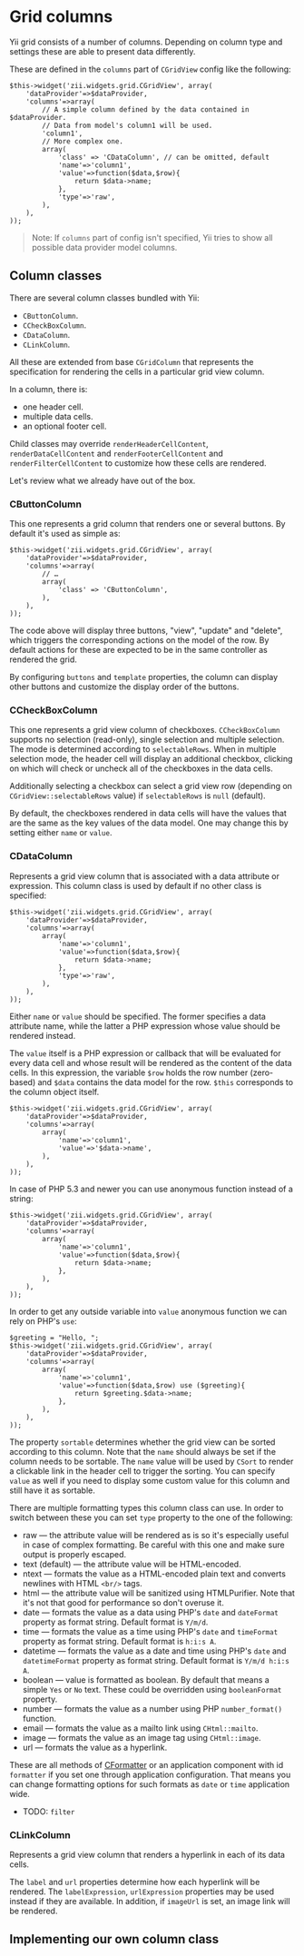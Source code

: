 Grid columns
============

Yii grid consists of a number of columns. Depending on column type and settings
these are able to present data differently.

These are defined in the `columns` part of `CGridView` config like the following:

~~~
$this->widget('zii.widgets.grid.CGridView', array(
    'dataProvider'=>$dataProvider,
    'columns'=>array(
    	// A simple column defined by the data contained in $dataProvider.
    	// Data from model's column1 will be used.
    	'column1',
    	// More complex one.
        array(
        	'class' => 'CDataColumn', // can be omitted, default
            'name'=>'column1',
            'value'=>function($data,$row){
            	return $data->name;
            },
            'type'=>'raw',
        ),
    ),
));
~~~

> Note: If `columns` part of config isn't specified, Yii tries to show all possible
> data provider model columns.

Column classes
--------------

There are several column classes bundled with Yii:

- `CButtonColumn`.
- `CCheckBoxColumn`.
- `CDataColumn`.
- `CLinkColumn`.

All these are extended from base `CGridColumn` that represents the specification
for rendering the cells in a particular grid view column.

In a column, there is:

- one header cell.
- multiple data cells.
- an optional footer cell.

Child classes may override `renderHeaderCellContent`, `renderDataCellContent` and
`renderFooterCellContent` and `renderFilterCellContent` to customize how these
cells are rendered.

Let's review what we already have out of the box.

### CButtonColumn

This one represents a grid column that renders one or several buttons. By default
it's used as simple as:

~~~
$this->widget('zii.widgets.grid.CGridView', array(
    'dataProvider'=>$dataProvider,
    'columns'=>array(
    	// …
        array(
        	'class' => 'CButtonColumn',
        ),
    ),
));
~~~

The code above will display three buttons, "view", "update" and "delete", which
triggers the corresponding actions on the model of the row. By default actions for
these are expected to be in the same controller as rendered the grid.

By configuring `buttons` and `template` properties, the column can display other
buttons and customize the display order of the buttons.

### CCheckBoxColumn

This one represents a grid view column of checkboxes. `CCheckBoxColumn`
supports no selection (read-only), single selection and multiple selection.
The mode is determined according to `selectableRows`. When in multiple selection mode,
the header cell will display an additional checkbox, clicking on which will check
or uncheck all of the checkboxes in the data cells.

Additionally selecting a checkbox can select a grid view row
(depending on `CGridView::selectableRows` value) if `selectableRows` is `null` (default).

By default, the checkboxes rendered in data cells will have the values that are
the same as the key values of the data model. One may change this by setting
either `name` or `value`.

### CDataColumn

Represents a grid view column that is associated with a data attribute or expression.
This column class is used by default if no other class is specified:

~~~
$this->widget('zii.widgets.grid.CGridView', array(
    'dataProvider'=>$dataProvider,
    'columns'=>array(
        array(
            'name'=>'column1',
            'value'=>function($data,$row){
            	return $data->name;
            },
            'type'=>'raw',
        ),
    ),
));
~~~

Either `name` or `value` should be specified. The former specifies a data
attribute name, while the latter a PHP expression whose value should
be rendered instead.

The `value` itself is a PHP expression or callback that will be evaluated for every data cell
and whose result will be rendered as the content of the data cells. In this expression,
the variable `$row` holds the row number (zero-based) and `$data` contains the data
model for the row. `$this` corresponds to the column object itself.

~~~
$this->widget('zii.widgets.grid.CGridView', array(
    'dataProvider'=>$dataProvider,
    'columns'=>array(
        array(
            'name'=>'column1',
            'value'=>'$data->name',
        ),
    ),
));
~~~

In case of PHP 5.3 and newer you can use anonymous function instead of a string:

~~~
$this->widget('zii.widgets.grid.CGridView', array(
    'dataProvider'=>$dataProvider,
    'columns'=>array(
        array(
            'name'=>'column1',
            'value'=>function($data,$row){
            	return $data->name;
            },
        ),
    ),
));
~~~

In order to get any outside variable into `value` anonymous function we can rely
on PHP's `use`:

~~~
$greeting = "Hello, ";
$this->widget('zii.widgets.grid.CGridView', array(
    'dataProvider'=>$dataProvider,
    'columns'=>array(
        array(
            'name'=>'column1',
            'value'=>function($data,$row) use ($greeting){
            	return $greeting.$data->name;
            },
        ),
    ),
));
~~~

The property `sortable` determines whether the grid view can be sorted according
to this column. Note that the `name` should always be set if the column needs to be
sortable. The `name` value will be used by `CSort` to render a clickable link in
the header cell to trigger the sorting. You can specify `value` as well if you need
to display some custom value for this column and still have it as sortable.

There are multiple formatting types this column class can use. In order
to switch between these you can set `type` property to the one of the following:

- raw — the attribute value will be rendered as is so it's especially useful in
  case of complex formatting. Be careful with this one and make sure output is
  properly escaped.
- text (default) — the attribute value will be HTML-encoded.
- ntext — formats the value as a HTML-encoded plain text and converts newlines with HTML `<br/>` tags.
- html — the attribute value will be sanitized using HTMLPurifier. Note that
  it's not that good for performance so don't overuse it.
- date — formats the value as a data using PHP's `date` and `dateFormat`
  property as format string. Default format is `Y/m/d`.
- time — formats the value as a time using PHP's `date` and `timeFormat`
  property as format string. Default format is `h:i:s A`.
- datetime — formats the value as a date and time using PHP's `date` and `datetimeFormat`
  property as format string. Default format is `Y/m/d h:i:s A`.
- boolean — value is formatted as boolean. By default that means a simple `Yes` or
  `No` text. These could be overridden using `booleanFormat` property.
- number — formats the value as a number using PHP `number_format()` function.
- email — formats the value as a mailto link using `CHtml::mailto`.
- image — formats the value as an image tag using `CHtml::image`.
- url — formats the value as a hyperlink.

These are all methods of [CFormatter](http://www.yiiframework.com/doc/api/1.1/CFormatter)
or an application component with id `formatter` if you set one through application
configuration. That means you can change formatting options for such formats as
`date` or `time` application wide.

- TODO: `filter`

### CLinkColumn

Represents a grid view column that renders a hyperlink in each of its data cells.

The `label` and `url` properties determine how each hyperlink will be rendered.
The `labelExpression`, `urlExpression` properties may be used instead if they
are available. In addition, if `imageUrl` is set, an image link will be rendered.

Implementing our own column class
---------------------------------

